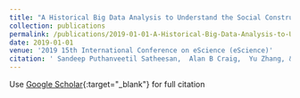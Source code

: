 ```yaml
---
title: "A Historical Big Data Analysis to Understand the Social Construction of Juvenile Delinquency in the United States"
collection: publications
permalink: /publications/2019-01-01-A-Historical-Big-Data-Analysis-to-Understand-the-Social-Construction-of-Juvenile-Delinquency-in-the-United-States
date: 2019-01-01
venue: '2019 15th International Conference on eScience (eScience)'
citation: ' Sandeep Puthanveetil Satheesan,  Alan B Craig,  Yu Zhang, &quot;A Historical Big Data Analysis to Understand the Social Construction of Juvenile Delinquency in the United States.&quot; 2019 15th International Conference on eScience (eScience), 2019.'
---
```

Use [Google Scholar](https://scholar.google.com/scholar?q=A+Historical+Big+Data+Analysis+to+Understand+the+Social+Construction+of+Juvenile+Delinquency+in+the+United+States){:target="_blank"} for full citation